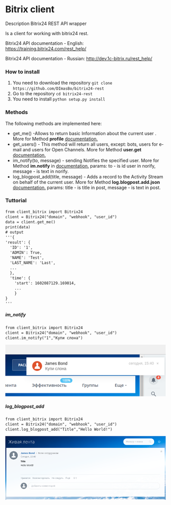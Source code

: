 # Bitrix client
Description
Bitrix24 REST API wrapper

Is a client for working with bitrix24 rest.

Bitrix24 API documentation - English: https://training.bitrix24.com/rest_help/

Bitrix24 API documentation - Russian: http://dev.1c-bitrix.ru/rest_help/

### How to install
1.  You need to download the repository `git clone https://github.com/DImasBo/bitrix24-rest`
2.  Go to the repository `cd bitrix24-rest`
3.  You need to install `python setup.py install`
### Methods
The following methods are implemented here:
  - get_me() -Allows to return basic Information about the current user . More for Method **profile** [documentation.](https://training.bitrix24.com/rest_help/general/profile.php)
  - get_users() - This method will return all users, except: bots, users for e-mail and users for Open Channels. More for Method **user.get** [documentation.](https://training.bitrix24.com/rest_help/users/user_get.php)
  - im_notify(to, message) - sending Notifies the specified user. More for Method **im.notify** in [documentation.](https://training.bitrix24.com/rest_help/im/im_notify.php)
  params:  to - is id user in norify, message - is text in norify.
  - log_blogpost_add(title, message) - Adds a record to the Activity Stream on behalf of the current user. More for Method **log.blogpost.add.json** [documentation.](https://training.bitrix24.com/rest_help/im/im_notify.php)
  params:  title - is title in post, message - is text in post. 

### Tuttorial
```
from client_bitrix import Bitrix24
client = Bitrix24("domain", "webhook", "user_id")
data = client.get_me()
print(data)
# output
'''{
'result': {
  'ID': '1', 
  'ADMIN': True, 
  'NAME': 'Test', 
  'LAST_NAME': 'Last', 
  ...
  },
  'time': {
    'start': 1602087129.169014, 
    ...
    } 
}
'''
```
##### im_notify
```
from client_bitrix import Bitrix24
client = Bitrix24("domain", "webhook", "user_id")
client.im_notify("1","Купи слона") 
```
![result notify](https://github.com/DImasBo/bitrix24-rest/blob/main/results/message.png)

##### log_blogpost_add
```
from client_bitrix import Bitrix24
client = Bitrix24("domain", "webhook", "user_id")
client.log_blogpost_add("Title","Hello World!")
```
![result log_blogpost_add](https://github.com/DImasBo/bitrix24-rest/blob/main/results/post.png)

